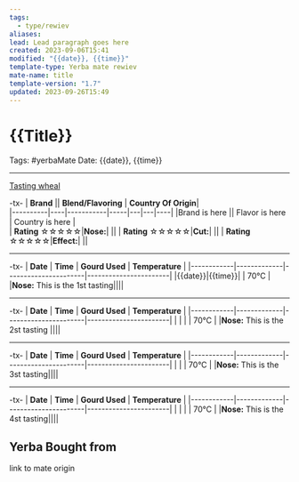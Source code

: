 ```yaml
---
tags:
  - type/rewiev
aliases: 
lead: Lead paragraph goes here
created: 2023-09-06T15:41
modified: "{{date}}, {{time}}"
template-type: Yerba mate rewiev
mate-name: title
template-version: "1.7"
updated: 2023-09-26T15:49
---
```


# {{Title}}

Tags: #yerbaMate
Date: {{date}}, {{time}}

--- 

[Tasting wheal](../Assets/Images/CigarAdvisorTastingWheel.jpg)

-tx-
| **Brand**  || **Blend/Flavoring** | **Country Of Origin**|   
|----------|----|-----------|-----|---|---|----|
|Brand is here ||  Flavor is here |  Country is here |      
| **Rating**  ☆☆☆☆☆|**Nose:**|  ||
| **Rating**  ☆☆☆☆☆|**Cut:**|  ||
| **Rating**  ☆☆☆☆☆|**Effect:**|  ||

---
-tx-
| **Date**   | **Time** | **Gourd Used** | **Temperature** |
|------------|-------------|----------------------|-----------------------|
|{{date}}|{{time}}| | 70°C |
|**Nose:** This is the 1st tasting||||

---
-tx-
| **Date**   | **Time** | **Gourd Used** | **Temperature** |
|------------|-------------|----------------------|-----------------------|
| | | | 70°C |
|**Nose:** This is the 2st tasting ||||

---
-tx-
| **Date**   | **Time** | **Gourd Used** | **Temperature** |
|------------|-------------|----------------------|-----------------------|
| | | 70°C |
|**Nose:** This is the 3st tasting||||

---
-tx-
| **Date**   | **Time** | **Gourd Used** | **Temperature** |
|------------|-------------|----------------------|-----------------------|
| | | | 70°C |
|**Nose:** This is the 4st tasting||||

## Yerba Bought from

link to mate origin 